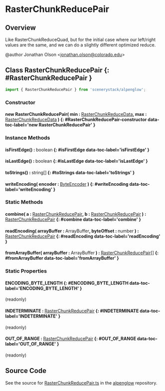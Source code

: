 # RasterChunkReducePair

## Overview

Like RasterChunkReduceQuad, but for the initial case where our left/right values are the same, and we can do a
slightly different optimized reduce.

@author Jonathan Olson &lt;jonathan.olson@colorado.edu&gt;

## Class RasterChunkReducePair {: #RasterChunkReducePair }


```js
import { RasterChunkReducePair } from 'scenerystack/alpenglow';
```
### Constructor

#### new RasterChunkReducePair( min : <span style="font-weight: 400;">[RasterChunkReduceData](../alpenglow/RasterChunkReduceData.md)</span>, max : <span style="font-weight: 400;">[RasterChunkReduceData](../alpenglow/RasterChunkReduceData.md)</span> ) {: #RasterChunkReducePair-constructor data-toc-label='new RasterChunkReducePair' }

### Instance Methods

#### isFirstEdge() : <span style="font-weight: 400;"><span style="color: hsla(calc(var(--md-hue) + 180deg),80%,40%,1);">boolean</span></span> {: #isFirstEdge data-toc-label='isFirstEdge' }

#### isLastEdge() : <span style="font-weight: 400;"><span style="color: hsla(calc(var(--md-hue) + 180deg),80%,40%,1);">boolean</span></span> {: #isLastEdge data-toc-label='isLastEdge' }

#### toStrings() : <span style="font-weight: 400;"><span style="color: hsla(calc(var(--md-hue) + 180deg),80%,40%,1);">string</span>[]</span> {: #toStrings data-toc-label='toStrings' }

#### writeEncoding( encoder : <span style="font-weight: 400;">[ByteEncoder](../alpenglow/ByteEncoder.md)</span> ) {: #writeEncoding data-toc-label='writeEncoding' }

### Static Methods

#### combine( a : <span style="font-weight: 400;">[RasterChunkReducePair](../alpenglow/RasterChunkReducePair.md)</span>, b : <span style="font-weight: 400;">[RasterChunkReducePair](../alpenglow/RasterChunkReducePair.md)</span> ) : <span style="font-weight: 400;">[RasterChunkReducePair](../alpenglow/RasterChunkReducePair.md)</span> {: #combine data-toc-label='combine' }

#### readEncoding( arrayBuffer : <span style="font-weight: 400;">ArrayBuffer</span>, byteOffset : <span style="font-weight: 400;"><span style="color: hsla(calc(var(--md-hue) + 180deg),80%,40%,1);">number</span></span> ) : <span style="font-weight: 400;">[RasterChunkReducePair](../alpenglow/RasterChunkReducePair.md)</span> {: #readEncoding data-toc-label='readEncoding' }

#### fromArrayBuffer( arrayBuffer : <span style="font-weight: 400;">ArrayBuffer</span> ) : <span style="font-weight: 400;">[RasterChunkReducePair](../alpenglow/RasterChunkReducePair.md)[]</span> {: #fromArrayBuffer data-toc-label='fromArrayBuffer' }

### Static Properties

#### ENCODING_BYTE_LENGTH {: #ENCODING_BYTE_LENGTH data-toc-label='ENCODING_BYTE_LENGTH' }

(readonly)

#### INDETERMINATE : <span style="font-weight: 400;">[RasterChunkReducePair](../alpenglow/RasterChunkReducePair.md)</span> {: #INDETERMINATE data-toc-label='INDETERMINATE' }

(readonly)

#### OUT_OF_RANGE : <span style="font-weight: 400;">[RasterChunkReducePair](../alpenglow/RasterChunkReducePair.md)</span> {: #OUT_OF_RANGE data-toc-label='OUT_OF_RANGE' }

(readonly)



## Source Code

See the source for [RasterChunkReducePair.ts](https://github.com/phetsims/alpenglow/blob/main/js/parallel/raster-clip/RasterChunkReducePair.ts) in the [alpenglow](https://github.com/phetsims/alpenglow) repository.
